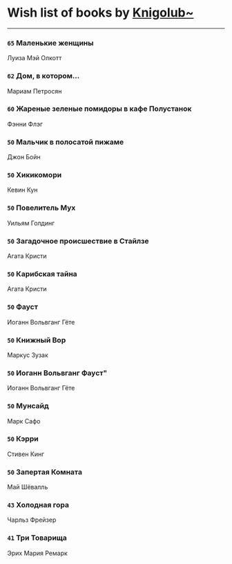 # Wish list of books by [Knigolub~](https://plus.google.com/u/0/111878597279669641685/)
---

### `65` Маленькие женщины
Луиза Мэй Олкотт

### `62` Дом, в котором...
Мариам Петросян

### `60` Жареные зеленые помидоры в кафе Полустанок
Фэнни Флэг

### `50` Мальчик в полосатой пижаме
Джон Бойн

### `50` Хикикомори
Кевин Кун

### `50` Повелитель Мух
Уильям Голдинг

### `50` Загадочное происшествие в Стайлзе
Агата Кристи

### `50` Карибская тайна
Агата Кристи

### `50` Фауст
Иоганн Вольвганг Гёте

### `50` Книжный Вор
Маркус Зузак

### `50` Иоганн Вольвганг Фауст"
Иоганн Вольвганг Гёте

### `50` Мунсайд
Марк Сафо

### `50` Кэрри
Стивен Кинг

### `50` Запертая Комната
Май Шёвалль

### `43` Холодная гора
Чарльз Фрейзер

### `41` Три Товарища
Эрих Мария Ремарк

